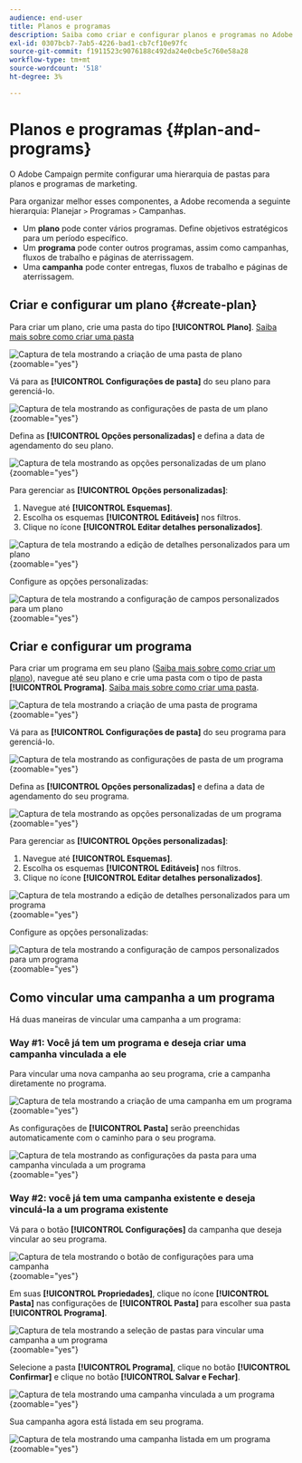 ```yaml
---
audience: end-user
title: Planos e programas
description: Saiba como criar e configurar planos e programas no Adobe Campaign
exl-id: 0307bcb7-7ab5-4226-bad1-cb7cf10e97fc
source-git-commit: f1911523c9076188c492da24e0cbe5c760e58a28
workflow-type: tm+mt
source-wordcount: '518'
ht-degree: 3%

---
```


# Planos e programas {#plan-and-programs}

O Adobe Campaign permite configurar uma hierarquia de pastas para planos e programas de marketing.

Para organizar melhor esses componentes, a Adobe recomenda a seguinte hierarquia: Planejar `>` Programas `>` Campanhas.

* Um **plano** pode conter vários programas. Define objetivos estratégicos para um período específico.
* Um **programa** pode conter outros programas, assim como campanhas, fluxos de trabalho e páginas de aterrissagem.
* Uma **campanha** pode conter entregas, fluxos de trabalho e páginas de aterrissagem.

## Criar e configurar um plano {#create-plan}

Para criar um plano, crie uma pasta do tipo **[!UICONTROL Plano]**. [Saiba mais sobre como criar uma pasta](../get-started/work-with-folders.md)

![Captura de tela mostrando a criação de uma pasta de plano](assets/plan_create.png){zoomable="yes"}

Vá para as **[!UICONTROL Configurações de pasta]** do seu plano para gerenciá-lo.

![Captura de tela mostrando as configurações de pasta de um plano](assets/plan_settings.png){zoomable="yes"}

Defina as **[!UICONTROL Opções personalizadas]** e defina a data de agendamento do seu plano.

![Captura de tela mostrando as opções personalizadas de um plano](assets/plan_options.png){zoomable="yes"}

Para gerenciar as **[!UICONTROL Opções personalizadas]**:

1. Navegue até **[!UICONTROL Esquemas]**.
1. Escolha os esquemas **[!UICONTROL Editáveis]** nos filtros.
1. Clique no ícone **[!UICONTROL Editar detalhes personalizados]**.

![Captura de tela mostrando a edição de detalhes personalizados para um plano](assets/plan_edit.png){zoomable="yes"}

Configure as opções personalizadas:

![Captura de tela mostrando a configuração de campos personalizados para um plano](assets/plan_customfields.png){zoomable="yes"}

## Criar e configurar um programa

Para criar um programa em seu plano ([Saiba mais sobre como criar um plano](#create-plan)), navegue até seu plano e crie uma pasta com o tipo de pasta **[!UICONTROL Programa]**. [Saiba mais sobre como criar uma pasta](../get-started/work-with-folders.md).

![Captura de tela mostrando a criação de uma pasta de programa](assets/program_create.png){zoomable="yes"}

Vá para as **[!UICONTROL Configurações de pasta]** do seu programa para gerenciá-lo.

![Captura de tela mostrando as configurações de pasta de um programa](assets/program_settings.png){zoomable="yes"}

Defina as **[!UICONTROL Opções personalizadas]** e defina a data de agendamento do seu programa.

![Captura de tela mostrando as opções personalizadas de um programa](assets/program_options.png){zoomable="yes"}

Para gerenciar as **[!UICONTROL Opções personalizadas]**:

1. Navegue até **[!UICONTROL Esquemas]**.
1. Escolha os esquemas **[!UICONTROL Editáveis]** nos filtros.
1. Clique no ícone **[!UICONTROL Editar detalhes personalizados]**.

![Captura de tela mostrando a edição de detalhes personalizados para um programa](assets/program_edit.png){zoomable="yes"}

Configure as opções personalizadas:

![Captura de tela mostrando a configuração de campos personalizados para um programa](assets/program_customfields.png){zoomable="yes"}

## Como vincular uma campanha a um programa

Há duas maneiras de vincular uma campanha a um programa:

### Way #1: Você já tem um programa e deseja criar uma campanha vinculada a ele

Para vincular uma nova campanha ao seu programa, crie a campanha diretamente no programa.

![Captura de tela mostrando a criação de uma campanha em um programa](assets/program_campaign_create.png){zoomable="yes"}

As configurações de **[!UICONTROL Pasta]** serão preenchidas automaticamente com o caminho para o seu programa.

![Captura de tela mostrando as configurações da pasta para uma campanha vinculada a um programa](assets/program_campaign_folder.png){zoomable="yes"}

### Way #2: você já tem uma campanha existente e deseja vinculá-la a um programa existente

Vá para o botão **[!UICONTROL Configurações]** da campanha que deseja vincular ao seu programa.

![Captura de tela mostrando o botão de configurações para uma campanha](assets/campaign_settings.png){zoomable="yes"}

Em suas **[!UICONTROL Propriedades]**, clique no ícone **[!UICONTROL Pasta]** nas configurações de **[!UICONTROL Pasta]** para escolher sua pasta **[!UICONTROL Programa]**.

![Captura de tela mostrando a seleção de pastas para vincular uma campanha a um programa](assets/campaign_folder.png){zoomable="yes"}

Selecione a pasta **[!UICONTROL Programa]**, clique no botão **[!UICONTROL Confirmar]** e clique no botão **[!UICONTROL Salvar e Fechar]**.

![Captura de tela mostrando uma campanha vinculada a um programa](assets/campaign_linked.png){zoomable="yes"}

Sua campanha agora está listada em seu programa.

![Captura de tela mostrando uma campanha listada em um programa](assets/campaign_in_program.png){zoomable="yes"}